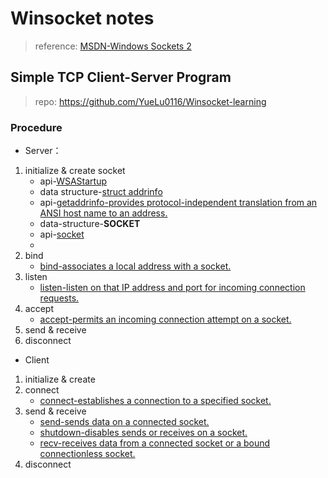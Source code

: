 # Winsocket notes

> reference: [MSDN-Windows Sockets 2](https://docs.microsoft.com/en-us/windows/win32/winsock/windows-sockets-start-page-2)

## Simple TCP Client-Server Program

> repo: https://github.com/YueLu0116/Winsocket-learning

### Procedure

- Server：

1. initialize & create socket
   - api-[WSAStartup](https://docs.microsoft.com/en-us/windows/win32/api/winsock/nf-winsock-wsastartup)
   - data structure-[struct addrinfo](https://docs.microsoft.com/en-us/windows/win32/api/ws2def/ns-ws2def-addrinfoa)
   - api-[getaddrinfo-provides protocol-independent translation from an ANSI host name to an address.](https://docs.microsoft.com/en-us/windows/win32/api/ws2tcpip/nf-ws2tcpip-getaddrinfo)
   - data-structure-**SOCKET**
   - api-[socket](https://docs.microsoft.com/en-us/windows/win32/api/winsock2/nf-winsock2-socket)
   - 
2. bind
   - [bind-associates a local address with a socket.](https://docs.microsoft.com/en-us/windows/win32/api/winsock/nf-winsock-bind)
3. listen
   - [listen-listen on that IP address and port for incoming connection requests.](https://docs.microsoft.com/en-us/windows/win32/winsock/listening-on-a-socket)
4. accept
   - [accept-permits an incoming connection attempt on a socket.](https://docs.microsoft.com/en-us/windows/win32/api/winsock2/nf-winsock2-accept)
5. send & receive
6. disconnect

- Client

1. initialize & create
2. connect
   - [connect-establishes a connection to a specified socket.](https://docs.microsoft.com/en-us/windows/win32/api/winsock2/nf-winsock2-connect)
3. send & receive
   - [send-sends data on a connected socket.](https://docs.microsoft.com/en-us/windows/win32/api/winsock2/nf-winsock2-send)
   - [shutdown-disables sends or receives on a socket.](https://docs.microsoft.com/en-us/windows/win32/api/winsock/nf-winsock-shutdown)
   - [recv-receives data from a connected socket or a bound connectionless socket.](https://docs.microsoft.com/en-us/windows/win32/api/winsock/nf-winsock-recv)
4. disconnect